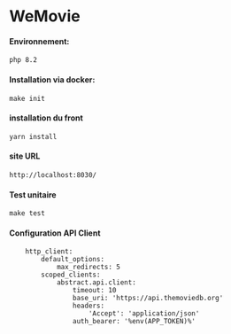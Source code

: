 # WeMovie

#### Environnement:

```shell 
php 8.2
```

#### Installation via docker:

```shell 
make init
```
#### installation du front
```shell 
yarn install
```
#### site URL
```shell 
http://localhost:8030/
```

####  Test unitaire

```shell 
make test
```

####  Configuration API Client
```shell
    http_client:
        default_options:
            max_redirects: 5
        scoped_clients:
            abstract.api.client:
                timeout: 10
                base_uri: 'https://api.themoviedb.org'
                headers:
                    'Accept': 'application/json'
                auth_bearer: '%env(APP_TOKEN)%'
```